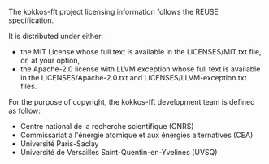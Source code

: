 <!--
SPDX-FileCopyrightText: (C) The kokkos-fft development team, see below

SPDX-License-Identifier: MIT OR Apache-2.0 WITH LLVM-exception
-->

The kokkos-fft project licensing information follows the REUSE specification.

It is distributed under either:
* the MIT License whose full text is available in the LICENSES/MIT.txt file,
or, at your option,
* the Apache-2.0 license with LLVM exception whose full text is available in
  the LICENSES/Apache-2.0.txt and LICENSES/LLVM-exception.txt files.

For the purpose of copyright, the kokkos-fft development team is defined as follow:
* Centre national de la recherche scientifique (CNRS)
* Commissariat a l'énergie atomique et aux énergies alternatives (CEA)
* Université Paris-Saclay
* Université de Versailles Saint-Quentin-en-Yvelines (UVSQ)
